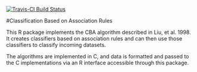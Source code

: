 [![Travis-CI Build Status](https://travis-ci.org/ianjjohnson/CBA.svg?branch=master)](https://travis-ci.org/ianjjohnson/CBA)

#Classification Based on Association Rules

This R package implements the CBA algorithm described in Liu, et al. 1998.
It creates classifiers based on association rules and can then use those classifiers to classify incoming datasets.

The algorithms are implemented in C, and data is formatted and passed to the C implementations via an R interface accessible through this package.

